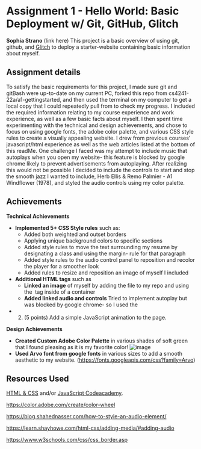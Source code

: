 Assignment 1 - Hello World: Basic Deployment w/ Git, GitHub, Glitch
===
**Sophia Strano** (link here)
This project is a basic overview of using git, github, and [Glitch](http://www.glitch.com/) to deploy a starter-website containing basic information about myself. 

Assignment details
---
To satisfy the basic requirements for this project, I made sure git and gitBash were up-to-date on my current PC, forked this repo from cs4241-22a/a1-gettingstarted, and then used the terminal on my computer to get a local copy that I could repeatedly pull from to check my progress. I included the required information relating to my course experience and work experience, as well as a few basic facts about myself. 
I then spent time experimenting with the technical and design achievements, and chose to focus on using google fonts, the adobe color palette, and various CSS style rules to create a visually appealing website. I drew from previous courses' javascript/html experience as well as the web articles listed at the bottom of this readMe. 
One challenge I faced was my attempt to include music that autoplays when you open my website- this feature is blocked by google chrome likely to prevent advertisements from autoplaying. After realizing this would not be possible I decided to include the controls to start and stop the smooth jazz I wanted to include,
Herb Ellis & Remo Palmier - A1 Windflower (1978), and styled the audio controls using my color palette. 

Achievements
---

**Technical Achievements**

- **Implemented 5+ CSS Style rules** such as:
    - Added both weighted and outset borders
    - Applying unique background colors to specific sections
    - Added style rules to move the text surrounding my resume by designating a class and using the margin- rule for that paragraph
    - Added style rules to the audio control panel to reposition and recolor the player for a smoother look
    - Added rules to resize and reposition an image of myself I included
- **Additional HTML tags** such as
  -  **Linked an image** of myself by adding the file to my repo and using the <img> tag inside of a container
  - **Added linked audio and controls** Tried to implement autoplay but was blocked by google chrome- so I used the <audio> tag to include smooth jazz (see above)
 - 2. (5 points) Add a simple JavaScript animation to the page.

**Design Achievements**
- **Created Custom Adobe Color Palette** in various shades of soft green that I found pleasing as it is my favorite color!
    ![image](https://github.com/sophiastrano/a1-sophiastrano/blob/main/ColorWheelScreenshot.PNG)
- **Used Arvo font from google fonts** in various sizes to add a smooth aesthetic to my website. (https://fonts.googleapis.com/css?family=Arvo)

Resources Used
---
[HTML & CSS](https://wpi.primo.exlibrisgroup.com/discovery/fulldisplay?docid=alma9936730811904746&context=L&vid=01WPI_INST:Default&lang=en&search_scope=MyInst_and_CI&adaptor=Local%20Search%20Engine&tab=Everything&query=any,contains,Jon%20Duckett&offset=0) and/or [JavaScript Codeacademy](https://www.codecademy.com/en/tracks/javascript).

https://color.adobe.com/create/color-wheel

https://blog.shahednasser.com/how-to-style-an-audio-element/

https://learn.shayhowe.com/html-css/adding-media/#adding-audio

https://www.w3schools.com/css/css_border.asp

